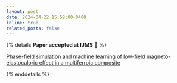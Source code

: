 ```yaml
---
layout: post
date: 2024-04-22 15:59:00-0400
inline: true
related_posts: false
---
```

{% details **Paper accepted at IJMS** 🎉 %}

[Phase-field simulation and machine learning of low-field magneto-elastocaloric effect in a multiferroic composite](https://www.sciencedirect.com/science/article/pii/S0020740324003588?via%3Dihub)

{% enddetails %}
